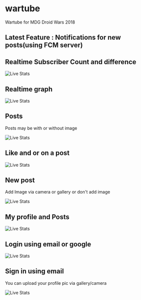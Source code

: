# wartube
Wartube for MDG Droid Wars 2018

## Latest Feature : Notifications for new posts(using FCM server)

## Realtime Subscriber Count and difference

![Live Stats](https://raw.githubusercontent.com/git-amish/wartube/final/screenshots/stats.jpeg)


## Realtime graph

![Live Stats](https://raw.githubusercontent.com/git-amish/wartube/final/screenshots/Realtime.jpeg)

## Posts

Posts may be with or without image

![Live Stats](https://raw.githubusercontent.com/git-amish/wartube/final/screenshots/Posts.jpeg)

## Like and or on a post

![Live Stats](https://raw.githubusercontent.com/git-amish/wartube/final/screenshots/LikeComment.jpeg)

## New post

Add Image via camera or gallery or don't add image

![Live Stats](https://raw.githubusercontent.com/git-amish/wartube/final/screenshots/NewPost.jpeg)

## My profile and Posts

![Live Stats](https://raw.githubusercontent.com/git-amish/wartube/final/screenshots/MyProfile.jpeg)

## Login using email or google

![Live Stats](https://raw.githubusercontent.com/git-amish/wartube/final/screenshots/LogInGoogleorEmail.jpeg)

## Sign in using email

You can upload your profile pic via gallery/camera

![Live Stats](https://raw.githubusercontent.com/git-amish/wartube/final/screenshots/SignUpWithEmail.jpeg)
